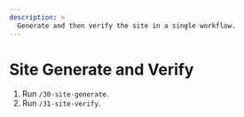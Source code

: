 ```yaml
---
description: >
  Generate and then verify the site in a single workflow.
---
```


# Site Generate and Verify
1. Run `/30-site-generate`.
2. Run `/31-site-verify`.
